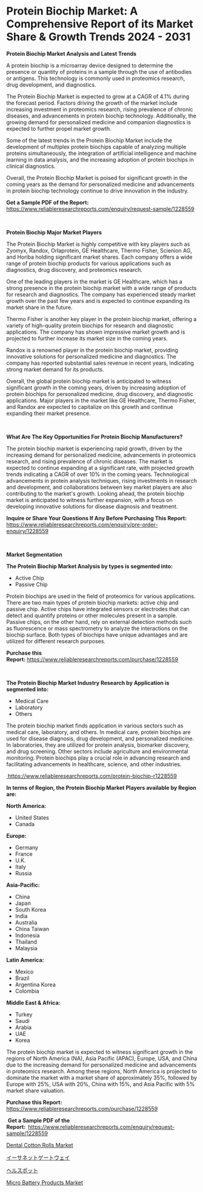 <p><h1>Protein Biochip Market: A Comprehensive Report of its Market Share & Growth Trends 2024 - 2031</h1></p><p><strong>Protein Biochip Market Analysis and Latest Trends</strong></p>
<p><p>A protein biochip is a microarray device designed to determine the presence or quantity of proteins in a sample through the use of antibodies or antigens. This technology is commonly used in proteomics research, drug development, and diagnostics.</p><p>The Protein Biochip Market is expected to grow at a CAGR of 4.1% during the forecast period. Factors driving the growth of the market include increasing investment in proteomics research, rising prevalence of chronic diseases, and advancements in protein biochip technology. Additionally, the growing demand for personalized medicine and companion diagnostics is expected to further propel market growth.</p><p>Some of the latest trends in the Protein Biochip Market include the development of multiplex protein biochips capable of analyzing multiple proteins simultaneously, the integration of artificial intelligence and machine learning in data analysis, and the increasing adoption of protein biochips in clinical diagnostics.</p><p>Overall, the Protein Biochip Market is poised for significant growth in the coming years as the demand for personalized medicine and advancements in protein biochip technology continue to drive innovation in the industry.</p></p>
<p><strong>Get a Sample PDF of the Report:&nbsp;</strong> <a href="https://www.reliableresearchreports.com/enquiry/request-sample/1228559">https://www.reliableresearchreports.com/enquiry/request-sample/1228559</a></p>
<p>&nbsp;</p>
<p><strong>Protein Biochip Major Market Players</strong></p>
<p><p>The Protein Biochip Market is highly competitive with key players such as Zyomyx, Randox, Orlaprotein, GE Healthcare, Thermo Fisher, Scienion AG, and Horiba holding significant market shares. Each company offers a wide range of protein biochip products for various applications such as diagnostics, drug discovery, and proteomics research.</p><p>One of the leading players in the market is GE Healthcare, which has a strong presence in the protein biochip market with a wide range of products for research and diagnostics. The company has experienced steady market growth over the past few years and is expected to continue expanding its market share in the future.</p><p>Thermo Fisher is another key player in the protein biochip market, offering a variety of high-quality protein biochips for research and diagnostic applications. The company has shown impressive market growth and is projected to further increase its market size in the coming years.</p><p>Randox is a renowned player in the protein biochip market, providing innovative solutions for personalized medicine and diagnostics. The company has reported substantial sales revenue in recent years, indicating strong market demand for its products.</p><p>Overall, the global protein biochip market is anticipated to witness significant growth in the coming years, driven by increasing adoption of protein biochips for personalized medicine, drug discovery, and diagnostic applications. Major players in the market like GE Healthcare, Thermo Fisher, and Randox are expected to capitalize on this growth and continue expanding their market presence.</p></p>
<p>&nbsp;</p>
<p><strong>What Are The Key Opportunities For Protein Biochip Manufacturers?</strong></p>
<p><p>The protein biochip market is experiencing rapid growth, driven by the increasing demand for personalized medicine, advancements in proteomics research, and rising prevalence of chronic diseases. The market is expected to continue expanding at a significant rate, with projected growth trends indicating a CAGR of over 10% in the coming years. Technological advancements in protein analysis techniques, rising investments in research and development, and collaborations between key market players are also contributing to the market's growth. Looking ahead, the protein biochip market is anticipated to witness further expansion, with a focus on developing innovative solutions for disease diagnosis and treatment.</p></p>
<p><strong>Inquire or Share Your Questions If Any Before Purchasing This Report:</strong> <a href="https://www.reliableresearchreports.com/enquiry/pre-order-enquiry/1228559">https://www.reliableresearchreports.com/enquiry/pre-order-enquiry/1228559</a></p>
<p>&nbsp;</p>
<p><strong>Market Segmentation</strong></p>
<p><strong>The Protein Biochip Market Analysis by types is segmented into:</strong></p>
<p><ul><li>Active Chip</li><li>Passive Chip</li></ul></p>
<p><p>Protein biochips are used in the field of proteomics for various applications. There are two main types of protein biochip markets: active chip and passive chip. Active chips have integrated sensors or electrodes that can detect and quantify proteins or other molecules present in a sample. Passive chips, on the other hand, rely on external detection methods such as fluorescence or mass spectrometry to analyze the interactions on the biochip surface. Both types of biochips have unique advantages and are utilized for different research purposes.</p></p>
<p><strong>Purchase this Report:&nbsp;</strong><a href="https://www.reliableresearchreports.com/purchase/1228559">https://www.reliableresearchreports.com/purchase/1228559</a></p>
<p>&nbsp;</p>
<p><strong>The Protein Biochip Market Industry Research by Application is segmented into:</strong></p>
<p><ul><li>Medical Care</li><li>Laboratory</li><li>Others</li></ul></p>
<p><p>The protein biochip market finds application in various sectors such as medical care, laboratory, and others. In medical care, protein biochips are used for disease diagnosis, drug development, and personalized medicine. In laboratories, they are utilized for protein analysis, biomarker discovery, and drug screening. Other sectors include agriculture and environmental monitoring. Protein biochips play a crucial role in advancing research and facilitating advancements in healthcare, science, and other industries.</p></p>
<p><a href="https://www.reliableresearchreports.com/protein-biochip-r1228559">&nbsp;https://www.reliableresearchreports.com/protein-biochip-r1228559</a></p>
<p><strong>In terms of Region, the Protein Biochip Market Players available by Region are:</strong></p>
<p>
    <p> <strong> North America: </strong>
        <ul>
            <li>United States</li>
            <li>Canada</li>
        </ul>
        </p> 
    <p> <strong> Europe: </strong>
        <ul>
            <li>Germany</li>
            <li>France</li>
            <li>U.K.</li>
            <li>Italy</li>
            <li>Russia</li>
        </ul>
        </p> 
    <p> <strong> Asia-Pacific: </strong>
        <ul>
            <li>China</li>
            <li>Japan</li>
            <li>South Korea</li>
            <li>India</li>
            <li>Australia</li>
            <li>China Taiwan</li>
            <li>Indonesia</li>
            <li>Thailand</li>
            <li>Malaysia</li>
        </ul>
        </p> 
    <p> <strong> Latin America: </strong>
        <ul>
            <li>Mexico</li>
            <li>Brazil</li>
            <li>Argentina Korea</li>
            <li>Colombia</li>
        </ul>
        </p> 
    <p> <strong> Middle East & Africa: </strong>
        <ul>
            <li>Turkey</li>
            <li>Saudi</li>
            <li>Arabia</li>
            <li>UAE</li>
            <li>Korea</li>
        </ul>
    </p>
    </p>
<p><p>The protein biochip market is expected to witness significant growth in the regions of North America (NA), Asia Pacific (APAC), Europe, USA, and China due to the increasing demand for personalized medicine and advancements in proteomics research. Among these regions, North America is projected to dominate the market with a market share of approximately 35%, followed by Europe with 25%, USA with 20%, China with 15%, and Asia Pacific with 5% market share valuation.</p></p>
<p><strong>Purchase this Report: </strong><a href="https://www.reliableresearchreports.com/purchase/1228559">https://www.reliableresearchreports.com/purchase/1228559</a></p>
<p>&nbsp;<strong>Get a Sample PDF of the Report:&nbsp;&nbsp;</strong><a href="https://www.reliableresearchreports.com/enquiry/request-sample/1228559">https://www.reliableresearchreports.com/enquiry/request-sample/1228559</a></p>
<p><strong></strong></p>
<p><p><a href="https://www.linkedin.com/pulse/dental-cotton-rolls-market-competitive-analysis-trends-forecast-0zlmc?trackingId=54psMbyAyianumbzUJsGpw%3D%3D">Dental Cotton Rolls Market</a></p><p><a href="https://medium.com/@kelsitorphy644/%E3%82%A4%E3%83%BC%E3%82%B5%E3%83%8D%E3%83%83%E3%83%88-%E3%82%B2%E3%83%BC%E3%83%88%E3%82%A6%E3%82%A7%E3%82%A4%E5%B8%82%E5%A0%B4%E3%81%AE%E6%B4%9E%E5%AF%9F-%E5%B8%82%E5%A0%B4%E3%83%88%E3%83%AC%E3%83%B3%E3%83%89-%E6%88%90%E9%95%B7-2024%E5%B9%B4%E3%81%8B%E3%82%892031%E5%B9%B4%E3%81%BE%E3%81%A7%E3%81%AE%E4%BA%88%E6%B8%AC-5f4ddadddc93">イーサネットゲートウェイ</a></p><p><a href="https://medium.com/@bulahhamill28/%E5%81%A5%E5%BA%B7%E3%83%9D%E3%83%83%E3%83%88%E5%B8%82%E5%A0%B4%E3%83%AC%E3%83%9D%E3%83%BC%E3%83%88%E3%81%AF-%E3%81%93%E3%81%AE%E5%B8%82%E5%A0%B4%E3%81%AE%E6%9C%80%E6%96%B0%E3%81%AE%E3%83%88%E3%83%AC%E3%83%B3%E3%83%89%E3%81%A8%E6%88%90%E9%95%B7%E6%A9%9F%E4%BC%9A%E3%82%92%E6%98%8E%E3%82%89%E3%81%8B%E3%81%AB%E3%81%97%E3%81%A6%E3%81%84%E3%81%BE%E3%81%99-fcd15c01182d">ヘルスポット</a></p><p><a href="https://www.linkedin.com/pulse/micro-battery-products-market-size-trends-complete-industry-y5j7c?trackingId=BcxEJwDjzMoU%2BL9ACQ%2FiUA%3D%3D">Micro Battery Products Market</a></p></p>